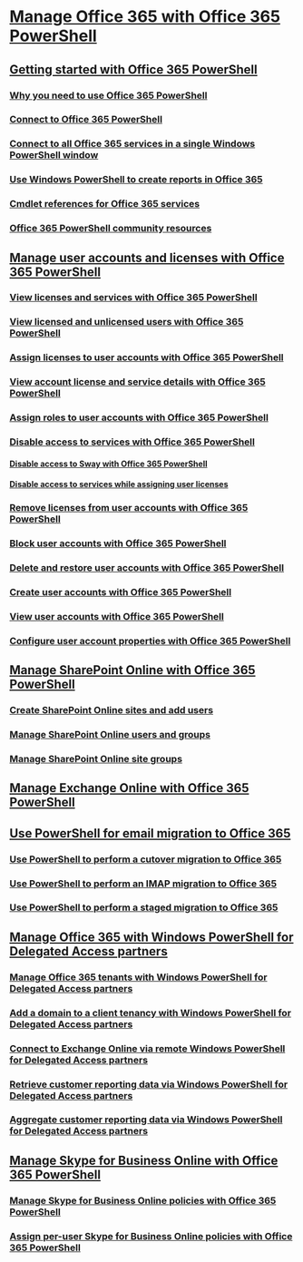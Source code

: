 ﻿
# [Manage Office 365 with Office 365 PowerShell](manage-office-365-with-office-365-powershell.md)
## [Getting started with Office 365 PowerShell](getting-started-with-office-365-powershell.md)
### [Why you need to use Office 365 PowerShell](why-you-need-to-use-office-365-powershell.md)
### [Connect to Office 365 PowerShell](connect-to-office-365-powershell.md)
### [Connect to all Office 365 services in a single Windows PowerShell window](connect-to-all-office-365-services-in-a-single-windows-powershell-window.md)
### [Use Windows PowerShell to create reports in Office 365](use-windows-powershell-to-create-reports-in-office-365.md)
### [Cmdlet references for Office 365 services](cmdlet-references-for-office-365-services.md)
### [Office 365 PowerShell community resources](office-365-powershell-community-resources.md)
## [Manage user accounts and licenses with Office 365 PowerShell](manage-user-accounts-and-licenses-with-office-365-powershell.md)
### [View licenses and services with Office 365 PowerShell](view-licenses-and-services-with-office-365-powershell.md)
### [View licensed and unlicensed users with Office 365 PowerShell](view-licensed-and-unlicensed-users-with-office-365-powershell.md)
### [Assign licenses to user accounts with Office 365 PowerShell](assign-licenses-to-user-accounts-with-office-365-powershell.md)
### [View account license and service details with Office 365 PowerShell](view-account-license-and-service-details-with-office-365-powershell.md)
### [Assign roles to user accounts with Office 365 PowerShell](assign-roles-to-user-accounts-with-office-365-powershell.md)
### [Disable access to services with Office 365 PowerShell](disable-access-to-services-with-office-365-powershell.md)
#### [Disable access to Sway with Office 365 PowerShell](disable-access-to-sway-with-office-365-powershell.md)
#### [Disable access to services while assigning user licenses](disable-access-to-services-while-assigning-user-licenses.md)
### [Remove licenses from user accounts with Office 365 PowerShell](remove-licenses-from-user-accounts-with-office-365-powershell.md)
### [Block user accounts with Office 365 PowerShell](block-user-accounts-with-office-365-powershell.md)
### [Delete and restore user accounts with Office 365 PowerShell](delete-and-restore-user-accounts-with-office-365-powershell.md)
### [Create user accounts with Office 365 PowerShell](create-user-accounts-with-office-365-powershell.md)
### [View user accounts with Office 365 PowerShell](view-user-accounts-with-office-365-powershell.md)
### [Configure user account properties with Office 365 PowerShell](configure-user-account-properties-with-office-365-powershell.md)
## [Manage SharePoint Online with Office 365 PowerShell](manage-sharepoint-online-with-office-365-powershell.md)
### [Create SharePoint Online sites and add users](create-sharepoint-sites-and-add-users-with-powershell.md)
### [Manage SharePoint Online users and groups](manage-sharepoint-users-and-groups-with-powershell.md)
### [Manage SharePoint Online site groups](manage-sharepoint-site-groups-with-powershell.md)
## [Manage Exchange Online with Office 365 PowerShell](manage-exchange-online-with-office-365-powershell.md)
## [Use PowerShell for email migration to Office 365](use-powershell-for-email-migration-to-office-365.md)
### [Use PowerShell to perform a cutover migration to Office 365](use-powershell-to-perform-a-cutover-migration-to-office-365.md)
### [Use PowerShell to perform an IMAP migration to Office 365](use-powershell-to-perform-an-imap-migration-to-office-365.md)
### [Use PowerShell to perform a staged migration to Office 365](use-powershell-to-perform-a-staged-migration-to-office-365.md)
## [Manage Office 365 with Windows PowerShell for Delegated Access partners](manage-office-365-with-windows-powershell-for-delegated-access-permissions-dap-p.md)
### [Manage Office 365 tenants with Windows PowerShell for Delegated Access partners](manage-office-365-tenants-with-windows-powershell-for-delegated-access-permissio.md)
### [Add a domain to a client tenancy with Windows PowerShell for Delegated Access partners](add-a-domain-to-a-client-tenancy-with-windows-powershell-for-delegated-access-pe.md)
### [Connect to Exchange Online via remote Windows PowerShell for Delegated Access partners](connect-to-exchange-online-tenants-with-remote-windows-powershell-for-delegated.md)
### [Retrieve customer reporting data via Windows PowerShell for Delegated Access partners](retrieve-customer-tenant-reporting-data-with-windows-powershell-for-delegated-ac.md)
### [Aggregate customer reporting data via Windows PowerShell for Delegated Access partners](aggregate-customer-reporting-data-via-windows-powershell-for-delegated-access-pe.md)
## [Manage Skype for Business Online with Office 365 PowerShell](manage-skype-for-business-online-with-office-365-powershell.md)
### [Manage Skype for Business Online policies with Office 365 PowerShell](manage-skype-for-business-online-policies-with-office-365-powershell.md)
### [Assign per-user Skype for Business Online policies with Office 365 PowerShell](assign-per-user-skype-for-business-online-policies-with-office-365-powershell.md)

